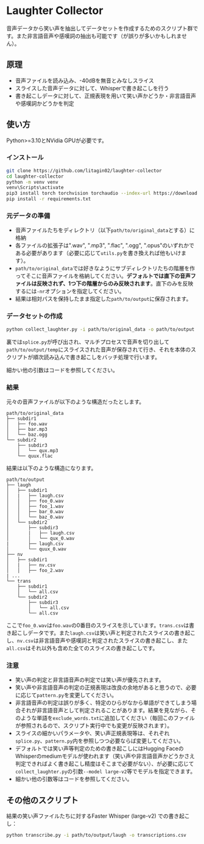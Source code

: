 # Laughter Collector

音声データから笑い声を抽出してデータセットを作成するためのスクリプト群です。また非言語音声や感嘆詞の抽出も可能です（が誤りが多いかもしれません）。

## 原理

- 音声ファイルを読み込み、-40dBを無音とみなしスライス
- スライスした音声データに対して、Whisperで書き起こしを行う
- 書き起こしデータに対して、正規表現を用いて笑い声かどうか・非言語音声や感嘆詞かどうかを判定

## 使い方

Python>=3.10とNVidia GPUが必要です。

### インストール

```bash
git clone https://github.com/litagin02/laughter-collector
cd laughter-collector
python -m venv venv
venv\Scripts\activate
pip3 install torch torchvision torchaudio --index-url https://download.pytorch.org/whl/cu121
pip install -r requirements.txt
```

### 元データの準備

- 音声ファイルたちをディレクトリ（以下`path/to/original_data`とする）に格納
- 各ファイルの拡張子は".wav", ".mp3", ".flac", ".ogg", ".opus"のいずれかである必要があります（必要に応じて`utils.py`を書き換えれば他もいけます）。
- `path/to/original_data`では好きなようにサブディレクトリたちの階層を作ってそこに音声ファイルを格納してください。**デフォルトでは直下の音声ファイルは反映されず、1つ下の階層からのみ反映されます**。直下のみを反映するには`-nr`オプションを指定してください。
- 結果は相対パスを保持したまま指定した`path/to/output`に保存されます。

### データセットの作成

```bash
python collect_laughter.py -i path/to/original_data -o path/to/output
```

裏では`splice.py`が呼び出され、マルチプロセスで音声を切り出して`path/to/output/temp`にスライスされた音声が保存されて行き、それを本体のスクリプトが順次読み込んで書き起こしをバッチ処理で行います。

細かい他の引数はコードを参照してください。

### 結果

元々の音声ファイルが以下のような構造だったとします。
```
path/to/original_data
├── subdir1
│   ├── foo.wav
│   ├── bar.mp3
│   └── baz.ogg
└── subdir2
    ├── subdir3
    │   └── qux.mp3
    └── quux.flac
```

結果は以下のような構造になります。
```
path/to/output
├── laugh
│   ├── subdir1
│   |   ├── laugh.csv
│   │   ├── foo_0.wav
│   │   ├── foo_1.wav
│   │   ├── bar_0.wav
│   │   └── baz_0.wav
│   └── subdir2
│       ├── subdir3
│       |   ├── laugh.csv
│       │   └── qux_0.wav
|       ├── laugh.csv
│       └── quux_0.wav
├── nv
│   ├── subdir1
│   |   ├── nv.csv
│   │   ├── foo_2.wav
| ...
└── trans
    ├── subdir1
    │   └── all.csv
    └── subdir2
        ├── subdir3
        │   └── all.csv
        └── all.csv
```

ここで`foo_0.wav`は`foo.wav`の0番目のスライスを示しています。`trans.csv`は書き起こしデータです。また`laugh.csv`は笑い声と判定されたスライスの書き起こし、`nv.csv`は非言語音声や感嘆詞と判定されたスライスの書き起こし、また`all.csv`はそれ以外も含めた全てのスライスの書き起こしです。

### 注意

- 笑い声の判定と非言語音声の判定では笑い声が優先されます。
- 笑い声や非言語音声の判定の正規表現は改良の余地があると思うので、必要に応じて`pattern.py`を変更してください。
- 非言語音声の判定は誤りが多く、特定のひらがなから単語ができてしまう場合それが非言語音声として判定されることがあります。結果を見ながら、そのような単語を`exclude_words.txt`に追加してください（毎回このファイルが参照されるので、スクリプト実行中でも変更が反映されます）。
- スライスの細かいパラメータや、笑い声正規表現等は、それぞれ`splice.py`、`pattern.py`内を参照しつつ必要ならば変更してください。
- デフォルトでは笑い声等判定のための書き起こしにはHugging FaceのWhisperのmediumモデルが使われます（笑い声や非言語音声かどうかさえ判定できればよく書き起こし精度はそこまで必要がない）、が必要に応じて`collect_laughter.py`の引数`--model large-v2`等でモデルを指定できます。
- 細かい他の引数等はコードを参照してください。

## その他のスクリプト

結果の笑い声ファイルたちに対するFaster Whisper (large-v2) での書き起こし：
```bash
python transcribe.py -i path/to/output/laugh -o transcriptions.csv
```
